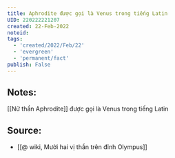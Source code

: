 ```yaml
---
title: Aphrodite được gọi là Venus trong tiếng Latin
UID: 220222221207
created: 22-Feb-2022
noteid:
tags:
  - 'created/2022/Feb/22'
  - 'evergreen'
  - 'permanent/fact'
publish: False
---
```

## Notes:
[[Nữ thần Aphrodite]] được gọi là Venus trong tiếng Latin

## Source:
- [[@ wiki, Mười hai vị thần trên đỉnh Olympus]]


